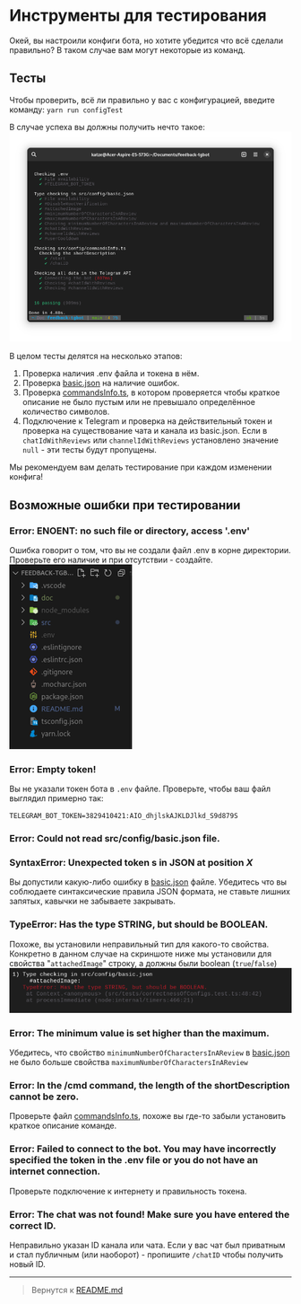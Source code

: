 # Инструменты для тестирования
Окей, вы настроили конфиги бота, но хотите убедится что всё сделали правильно? В таком случае вам могут некоторые из команд.

## Тесты
Чтобы проверить, всё ли правильно у вас с конфигурацией, введите команду: `yarn run configTest`

В случае успеха вы должны получить нечто такое:
![Все тесты пройдены успешно](../screenshots/successfulConfigTest.png "Все тесты пройдены успешно")

В целом тесты делятся на несколько этапов:
1. Проверка наличия .env файла и токена в нём.
2. Проверка [basic.json](../../src/config/basic.json) на наличие ошибок.
3. Проверка [commandsInfo.ts](../../src/config/commandsInfo.ts), в котором проверяется чтобы краткое описание не было пустым или не превышало определённое количество символов.
4. Подключение к Telegram и проверка на действительный токен и проверка на существование чата и канала из basic.json. Если в `chatIdWithReviews` или `channelIdWithReviews` установлено значение `null` - эти тесты будут пропущены.

Мы рекомендуем вам делать тестирование при каждом изменении конфига!
## Возможные ошибки при тестировании
### **Error: ENOENT: no such file or directory, access '.env'**
Ошибка говорит о том, что вы не создали файл .env в корне директории. Проверьте его наличие и при отсутствии - создайте.
![Список всех файлов в корневом каталоге бота](../screenshots/files.png "Список всех файлов в корневом каталоге бота")

### **Error: Empty token!**
Вы не указали токен бота в `.env` файле. Проверьте, чтобы ваш файл выглядил примерно так:
```fix
TELEGRAM_BOT_TOKEN=3829410421:AIO_dhjlskAJKLDJlkd_S9d879S
```

### **Error: Could not read src/config/basic.json file.**
### **SyntaxError: Unexpected token s in JSON at position** ***X***
Вы допустили какую-либо ошибку в [basic.json](../../src/config/basic.json) файле. Убедитесь что вы соблюдаете синтаксические правила JSON формата, не ставьте лишних запятых, кавычки не забываете закрывать.

### **TypeError: Has the type STRING, but should be BOOLEAN.**
Похоже, вы установили неправильный тип для какого-то свойства. Конкретно в данном случае на скриншоте ниже мы установили для свойства "`attachedImage`" строку, а должны были boolean (`true`/`false`) 
![Пример ошибки](../screenshots/example_error.png "Пример ошибки")

### **Error: The minimum value is set higher than the maximum.**
Убедитесь, что свойство `minimumNumberOfCharactersInAReview` в [basic.json](../../src/config/basic.json) не было больше свойства `maximumNumberOfCharactersInAReview`

### **Error: In the /cmd command, the length of the shortDescription cannot be zero.**
Проверьте файл [commandsInfo.ts](../../src/config/commandsInfo.ts), похоже вы где-то забыли установить краткое описание команде.

### **Error: Failed to connect to the bot. You may have incorrectly specified the token in the .env file or you do not have an internet connection.**
Проверьте подключение к интернету и правильность токена.

### **Error: The chat was not found! Make sure you have entered the correct ID.**
Неправильно указан ID канала или чата. Если у вас чат был приватным и стал публичным (или наоборот) - пропишите `/chatID` чтобы получить новый ID.

----
> Вернутся к [README.md](./README.md)